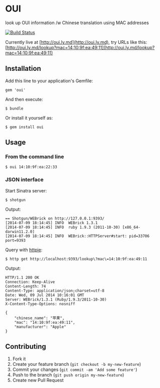 # OUI

look up OUI information /w Chinese translation using MAC addresses

[![Build Status](https://travis-ci.org/modouwifi/oui-gem.svg?branch=master)](https://travis-ci.org/modouwifi/oui-gem)

Currently live at [http://oui.ly.md](http://oui.ly.md), try URLs like this: [http://oui.ly.md/lookup?mac=14:10:9f:ea:49:11](http://oui.ly.md/lookup?mac=14:10:9f:ea:49:11)

## Installation

Add this line to your application's Gemfile:

    gem 'oui'

And then execute:

    $ bundle

Or install it yourself as:

    $ gem install oui

## Usage

### From the command line

    $ oui 14:10:9f:ea:22:33

### JSON interface

Start Sinatra server:

    $ shotgun

Output:

```
== Shotgun/WEBrick on http://127.0.0.1:9393/
[2014-07-09 18:14:45] INFO  WEBrick 1.3.1
[2014-07-09 18:14:45] INFO  ruby 1.9.3 (2011-10-30) [x86_64-darwin11.2.0]
[2014-07-09 18:14:45] INFO  WEBrick::HTTPServer#start: pid=33706 port=9393
```

Query with [httpie](http://httpie.org):

    $ http get http://localhost:9393/lookup\?mac\=14:10:9f:ea:49:11

Output:

```
HTTP/1.1 200 OK
Connection: Keep-Alive
Content-Length: 74
Content-Type: application/json;charset=utf-8
Date: Wed, 09 Jul 2014 10:16:01 GMT
Server: WEBrick/1.3.1 (Ruby/1.9.3/2011-10-30)
X-Content-Type-Options: nosniff

{
    "chinese_name": "苹果",
    "mac": "14:10:9f:ea:49:11",
    "manufacturer": "Apple"
}
```

## Contributing

1. Fork it
2. Create your feature branch (`git checkout -b my-new-feature`)
3. Commit your changes (`git commit -am 'Add some feature'`)
4. Push to the branch (`git push origin my-new-feature`)
5. Create new Pull Request
